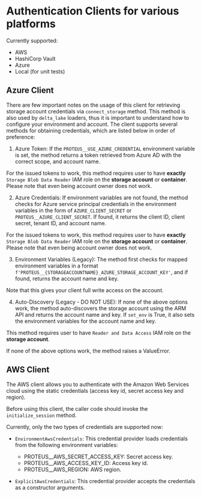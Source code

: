 # Authentication Clients for various platforms

Currently supported:
- AWS
- HashiCorp Vault
- Azure
- Local (for unit tests)

## Azure Client
There are few important notes on the usage of this client for retrieving storage account credentials via `connect_storage` method. This method is also used by `delta_lake` loaders, thus it is important to understand how to configure your environment and account. The client supports several methods for obtaining credentials, which are listed below in order of preference:

1. Azure Token: If the `PROTEUS__USE_AZURE_CREDENTIAL` environment variable is set, the method returns a token retrieved from Azure AD with the correct scope, and account name.

For the issued tokens to work, this method requires user to have **exactly** `Storage Blob Data Reader` IAM role on the **storage account** or **container**. Please note that even being account owner does not work.

2. Azure Credentials: If environment variables are not found, the method checks for Azure service principal credentials in the environment variables in the form of `AZURE_CLIENT_SECRET` or `PROTEUS__AZURE_CLIENT_SECRET`. If found, it returns the client ID, client secret, tenant ID, and account name.

For the issued tokens to work, this method requires user to have **exactly** `Storage Blob Data Reader` IAM role on the **storage account** or **container**. Please note that even being account owner does not work.

3. Environment Variables (Legacy): The method first checks for mapped environment variables in a format `f'PROTEUS__{STORAGEACCOUNTNAME}_AZURE_STORAGE_ACCOUNT_KEY'`, and if found, returns the account name and key.

Note that this gives your client full write access on the account.

4. Auto-Discovery (Legacy - DO NOT USE): If none of the above options work, the method auto-discovers the storage account using the ARM API and returns the account name and key. If `set_env` is True, it also sets the environment variables for the account name and key.

This method requires user to have `Reader and Data Access` IAM role on the **storage account**.

If none of the above options work, the method raises a ValueError.


## AWS Client

The AWS client allows you to authenticate with the Amazon Web Services cloud using the static credentials (access key id, secret access key and region).

Before using this client, the caller code should invoke the `initialize_session` method.


Currently, only the two types of credentials are supported now:
- `EnvironmentAwsCredentials`: This credential provider loads credentials from the following environment variables:
  - PROTEUS__AWS_SECRET_ACCESS_KEY: Secret access key.
  - PROTEUS__AWS_ACCESS_KEY_ID: Access key id.
  - PROTEUS__AWS_REGION: AWS region.

- `ExplicitAwsCredentials`: This credential provider accepts the credentials as a constructor arguments.
